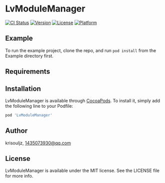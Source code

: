 # LvModuleManager

[![CI Status](https://img.shields.io/travis/krisouljz/LvModuleManager.svg?style=flat)](https://travis-ci.org/krisouljz/LvModuleManager)
[![Version](https://img.shields.io/cocoapods/v/LvModuleManager.svg?style=flat)](https://cocoapods.org/pods/LvModuleManager)
[![License](https://img.shields.io/cocoapods/l/LvModuleManager.svg?style=flat)](https://cocoapods.org/pods/LvModuleManager)
[![Platform](https://img.shields.io/cocoapods/p/LvModuleManager.svg?style=flat)](https://cocoapods.org/pods/LvModuleManager)

## Example

To run the example project, clone the repo, and run `pod install` from the Example directory first.

## Requirements

## Installation

LvModuleManager is available through [CocoaPods](https://cocoapods.org). To install
it, simply add the following line to your Podfile:

```ruby
pod 'LvModuleManager'
```

## Author

krisouljz, 1435073930@qq.com

## License

LvModuleManager is available under the MIT license. See the LICENSE file for more info.
